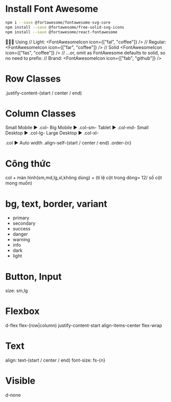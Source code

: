 # Install Font Awesome

```bash
npm i --save @fortawesome/fontawesome-svg-core
npm install --save @fortawesome/free-solid-svg-icons
npm install --save @fortawesome/react-fontawesome
```
🦔🦔🦔 Using
// Light:
<FontAwesomeIcon icon={["fal", "coffee"]} />
// Regular:
<FontAwesomeIcon icon={["far", "coffee"]} />
// Solid
<FontAwesomeIcon icon={["fas", "coffee"]} />
// ...or, omit as FontAwesome defaults to solid, so no need to prefix:
<FontAwesomeIcon icon="coffee" />
// Brand:
<FontAwesomeIcon icon={["fab", "github"]} />

# Row Classes
.justify-content-(start / center / end)
# Column Classes
Small Mobile  ▶ .col-
Big Mobile    ▶ .col-sm-
Tablet        ▶ .col-md-
Small Desktop ▶ .col-lg-
Large Desktop ▶ .col-xl-

.col ▶ Auto width
.align-self-(start / center / end)
.order-{n}
# Công thức
col + màn hình(sm,md,lg,xl,không dùng) + (tỉ lệ cột trong dòng= 12/ số cột mong muốn)

# bg, text, border, variant
- primary
- secondary
- success
- danger
- warning
- info
- dark
- light

# Button, Input
size: sm,lg

# Flexbox
d-flex flex-(row|column) justify-content-start align-items-center
flex-wrap

# Text
align: text-(start / center / end)
font-size: fs-{n}

# Visible
d-none